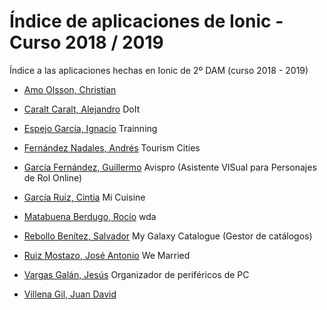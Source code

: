 # Índice de aplicaciones de Ionic - Curso 2018 / 2019

Índice a las aplicaciones hechas en Ionic de 2º DAM (curso 2018 - 2019)

* [Amo Olsson, Christian](https://github.com/christianraulamo/ionic-Receta)

* [Caralt Caralt, Alejandro](https://github.com/AlejandroCaralt/DoIt) DoIt

* [Espejo García, Ignacio](https://github.com/NachoEspejo/Ionic-Trainning) Trainning

* [Fernández Nadales, Andrés](https://github.com/andresfernandeznad/ionic-TourismCities) Tourism Cities

* [García Fernández, Guillermo](https://github.com/GuillermoGarcia/Avispro-ionic) Avispro (Asistente VISual para Personajes de Rol Online)

* [García Ruiz, Cintia](https://github.com/cyntigr/Aplicacion-ionic-mi-cuisine.git) Mi Cuisine

* [Matabuena Berdugo, Rocío](https://github.com/rociomatabuenaberdugo/wda.git) wda

* [Rebollo Benítez, Salvador](https://github.com/SalvaRebollo/app-ionic) My Galaxy Catalogue (Gestor de catálogos)

* [Ruiz Mostazo, José Antonio](https://github.com/joseantonioruizmostazo/app-ionic) We Married

* [Vargas Galán, Jesús](https://github.com/jesusvargasgalan/Ionic-perifericos) Organizador de periféricos de PC

* [Villena Gil, Juan David](https://github.com/juandavidvillena/proyecto-ionic)


